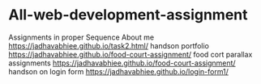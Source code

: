 # All-web-development-assignment
Assignments in proper Sequence
About me https://jadhavabhiee.github.io/task2.html/
handson portfolio https://jadhavabhiee.github.io/food-court-assignment/
food cort parallax assignments https://jadhavabhiee.github.io/food-court-assignment/
handson on login form https://jadhavabhiee.github.io/login-form1/

